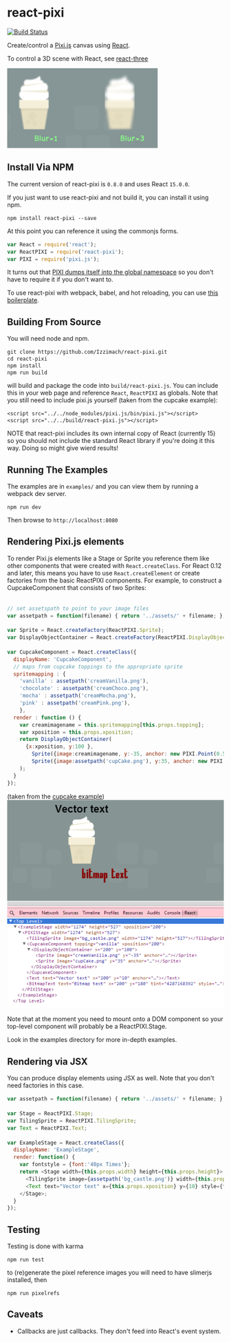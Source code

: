 react-pixi
==========

[![Build Status](https://travis-ci.org/Izzimach/react-pixi.svg?branch=master)](https://travis-ci.org/Izzimach/react-pixi)

Create/control a [Pixi.js](https://github.com/GoodBoyDigital/pixi.js) canvas using [React](https://github.com/facebook/react).

To control a 3D scene with React, see [react-three](https://github.com/Izzimach/react-three/)

![Applying blur with a PIXI filter](docs/blurexample.png)

## Install Via NPM

The current version of react-pixi is `0.8.0` and uses React `15.0.0`.

If you just want to use react-pixi and not build it, you can
install it using npm.

```
npm install react-pixi --save
```

At this point you can reference it using the commonjs forms.

```js
var React = require('react');
var ReactPIXI = require('react-pixi');
var PIXI = require('pixi.js');
```

It turns out that [PIXI dumps itself into the global namespace](https://github.com/pixijs/pixi.js/blob/master/src/index.js#L27) so you don't have to require it if you don't want to.

To use react-pixi with webpack, babel, and hot reloading, you can use [this boilerplate][rpb].

[rpb]: https://github.com/brigand/react-pixi-boilerplate

## Building From Source

You will need node and npm.

```
git clone https://github.com/Izzimach/react-pixi.git
cd react-pixi
npm install
npm run build
```

will build and package the code into `build/react-pixi.js`. You can include
this in your web page and reference `React`, `ReactPIXI` as globals. Note that you
still need to include pixi.js yourself (taken from the cupcake example):

```
<script src="../../node_modules/pixi.js/bin/pixi.js"></script>
<script src="../../build/react-pixi.js"></script>
```

NOTE that react-pixi includes its own internal copy of React (currently 15)
so you should not include the standard React library if you're doing it this way.
Doing so might give wierd results!

## Running The Examples

The examples are in `examples/` and you can view them by running a webpack dev server.

```
npm run dev
```

Then browse to `http://localhost:8080`

## Rendering Pixi.js elements

To render Pixi.js elements like a Stage or Sprite you reference them like other
components that were created with `React.createClass`.  For React 0.12 and later,
this means you have to use `React.createElement` or create factories from the
basic ReactPIXI components. For example, to construct
 a CupcakeComponent that consists of two Sprites:

```js

// set assetspath to point to your image files
var assetpath = function(filename) { return '../assets/' + filename; };

var Sprite = React.createFactory(ReactPIXI.Sprite);
var DisplayObjectContainer = React.createFactory(ReactPIXI.DisplayObjectContainer);

var CupcakeComponent = React.createClass({
  displayName: 'CupcakeComponent',
  // maps from cupcake toppings to the appropriate sprite
  spritemapping : {
    'vanilla' : assetpath('creamVanilla.png'),
    'chocolate' : assetpath('creamChoco.png'),
    'mocha' : assetpath('creamMocha.png'),
    'pink' : assetpath('creamPink.png'),
    },
  render : function () {
    var creamimagename = this.spritemapping[this.props.topping];
    var xposition = this.props.xposition;
    return DisplayObjectContainer(
      {x:xposition, y:100 },
        Sprite({image:creamimagename, y:-35, anchor: new PIXI.Point(0.5,0.5), key:'topping'}, null),
        Sprite({image:assetpath('cupCake.png'), y:35, anchor: new PIXI.Point(0.5,0.5), key:'cake'}, null)
    );
  }
});
```
(taken from the [cupcake example](examples/cupcake/cupcake.js))
![Sample Cupcake component](docs/react-pixi-devshot.png)

Note that at the moment you need to mount onto a DOM component so your top-level component will probably be a ReactPIXI.Stage.

Look in the examples directory for more in-depth examples.

## Rendering via JSX

You can produce display elements using JSX as well. Note that you don't need
factories in this case.

```js
var assetpath = function(filename) { return '../assets/' + filename; };

var Stage = ReactPIXI.Stage;
var TilingSprite = ReactPIXI.TilingSprite;
var Text = ReactPIXI.Text;

var ExampleStage = React.createClass({
  displayName: 'ExampleStage',
  render: function() {
    var fontstyle = {font:'40px Times'};
    return <Stage width={this.props.width} height={this.props.height}>
      <TilingSprite image={assetpath('bg_castle.png')} width={this.props.width} height={this.props.height} key="1" />
      <Text text="Vector text" x={this.props.xposition} y={10} style={fontstyle} anchor={new PIXI.Point(0.5,0)} key="2" />
    </Stage>;
  }
});
```

## Testing

Testing is done with karma

```
npm run test
```

to (re)generate the pixel reference images you will need to have slimerjs installed, then

```
npm run pixelrefs
```

## Caveats

- Callbacks are just callbacks. They don't feed into React's event system.
